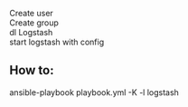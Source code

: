 Create user  
Create group  
dl Logstash  
start logstash with config  

How to:
-------
ansible-playbook playbook.yml -K -l logstash
